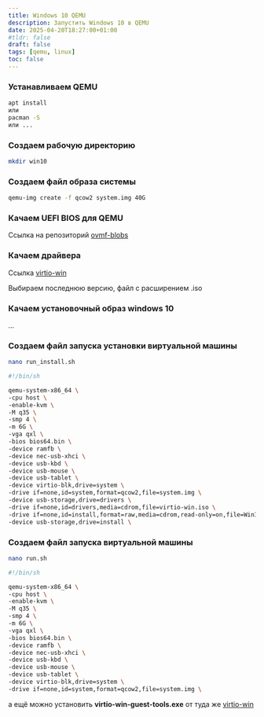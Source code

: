 ```yaml
---
title: Windows 10 QEMU
description: Запустить Windows 10 в QEMU
date: 2025-04-20T18:27:00+01:00
#tldr: false
draft: false
tags: [qemu, linux] 
toc: false
---
```



### Устанавливаем QEMU

```bash
apt install 
или
pacman -S
или ...
```

### Создаем рабочую директорию

```bash
mkdir win10
```

### Создаем файл образа системы

```bash
qemu-img create -f qcow2 system.img 40G
```

### Качаем UEFI BIOS для QEMU

Ссылка на репозиторий [ovmf-blobs](https://github.com/BlankOn/ovmf-blobs)

### Качаем драйвера

Ссылка [virtio-win](https://fedorapeople.org/groups/virt/virtio-win/direct-downloads/archive-virtio/)

Выбираем последнюю версию, файл с расширением .iso

### Качаем установочный образ windows 10

...

### Создаем файл запуска установки виртуальной машины

```bash
nano run_install.sh
```

```bash
#!/bin/sh

qemu-system-x86_64 \
-cpu host \
-enable-kvm \
-M q35 \
-smp 4 \
-m 6G \
-vga qxl \
-bios bios64.bin \
-device ramfb \
-device nec-usb-xhci \
-device usb-kbd \
-device usb-mouse \
-device usb-tablet \
-device virtio-blk,drive=system \
-drive if=none,id=system,format=qcow2,file=system.img \
-device usb-storage,drive=drivers \
-drive if=none,id=drivers,media=cdrom,file=virtio-win.iso \
-drive if=none,id=install,format=raw,media=cdrom,read-only=on,file=Win10_22H2_Russian_x64v1.iso \
-device usb-storage,drive=install \

```

### Создаем файл запуска виртуальной машины

```bash
nano run.sh
```

```bash
#!/bin/sh

qemu-system-x86_64 \
-cpu host \
-enable-kvm \
-M q35 \
-smp 4 \
-m 6G \
-vga qxl \
-bios bios64.bin \
-device ramfb \
-device nec-usb-xhci \
-device usb-kbd \
-device usb-mouse \
-device usb-tablet \
-device virtio-blk,drive=system \
-drive if=none,id=system,format=qcow2,file=system.img \

```

а ещё можно установить **virtio-win-guest-tools.exe** от туда же [virtio-win](https://fedorapeople.org/groups/virt/virtio-win/direct-downloads/archive-virtio/)
